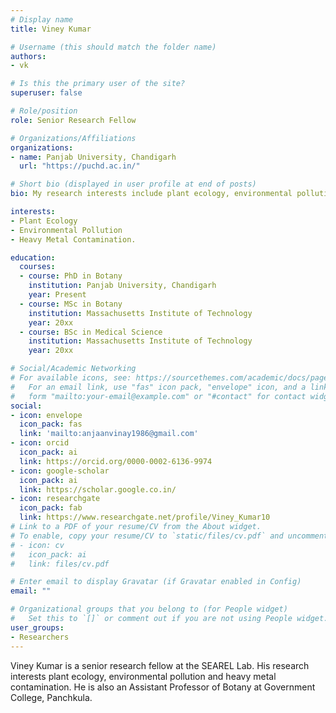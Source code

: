 ```yaml
---
# Display name
title: Viney Kumar

# Username (this should match the folder name)
authors:
- vk

# Is this the primary user of the site?
superuser: false

# Role/position
role: Senior Research Fellow

# Organizations/Affiliations
organizations:
- name: Panjab University, Chandigarh
  url: "https://puchd.ac.in/"

# Short bio (displayed in user profile at end of posts)
bio: My research interests include plant ecology, environmental pollution and heavy metal contamination.

interests:
- Plant Ecology
- Environmental Pollution
- Heavy Metal Contamination.

education:
  courses:
  - course: PhD in Botany
    institution: Panjab University, Chandigarh
    year: Present
  - course: MSc in Botany
    institution: Massachusetts Institute of Technology
    year: 20xx
  - course: BSc in Medical Science
    institution: Massachusetts Institute of Technology
    year: 20xx

# Social/Academic Networking
# For available icons, see: https://sourcethemes.com/academic/docs/page-builder/#icons
#   For an email link, use "fas" icon pack, "envelope" icon, and a link in the
#   form "mailto:your-email@example.com" or "#contact" for contact widget.
social:
- icon: envelope
  icon_pack: fas
  link: 'mailto:anjaanvinay1986@gmail.com'
- icon: orcid
  icon_pack: ai
  link: https://orcid.org/0000-0002-6136-9974
- icon: google-scholar
  icon_pack: ai
  link: https://scholar.google.co.in/
- icon: researchgate
  icon_pack: fab
  link: https://www.researchgate.net/profile/Viney_Kumar10
# Link to a PDF of your resume/CV from the About widget.
# To enable, copy your resume/CV to `static/files/cv.pdf` and uncomment the lines below.
# - icon: cv
#   icon_pack: ai
#   link: files/cv.pdf

# Enter email to display Gravatar (if Gravatar enabled in Config)
email: ""

# Organizational groups that you belong to (for People widget)
#   Set this to `[]` or comment out if you are not using People widget.
user_groups:
- Researchers
---
```


Viney Kumar is a senior research fellow at the SEAREL Lab. His research interests plant ecology, environmental pollution and heavy metal contamination. He is also an Assistant Professor of Botany at Government College, Panchkula.
